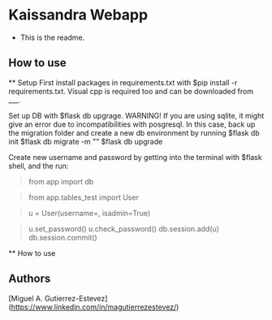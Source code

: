 # Kaissandra Webapp

* This is the readme.

## How to use

** Setup
 First install packages in requirements.txt with $pip install -r requirements.txt. Visual cpp is required too and can be 
downloaded from ___.

Set up DB with $flask db upgrage. 
WARNING! If you are using sqlite, it might give an error due to incompatibilities with posgresql. In this case, back up
the migration folder and create a new db environment by running 
$flask db init
$flask db migrate -m "<message>"
$flask db upgrade

Create new username and password by getting into the terminal with $flask shell, and the run:
> from app import db

> from app.tables_test import User

> u = User(username=<username>,  isadmin=True)

> u.set_password(<password>)
> u.check_password(<password>)
> db.session.add(u)
> db.session.commit()

** How to use
 
## Authors

[Miguel A. Gutierrez-Estevez] (https://www.linkedin.com/in/magutierrezestevez/)